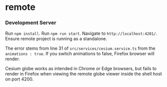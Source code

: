 # remote

### Development Server

Run `npm install`.
Run `npm run start`. Navigate to `http://localhost:4201/`. Ensure remote project is running as a standalone.

The error stems from line 31 of `src/services/cesium.service.ts` from the `animations : true`. If you switch animations to false, Firefox browser will render. 

Cesium globe works as intended in Chrome or Edge browsers, but fails to render in Firefox when viewing the remote globe viewer inside the shell host on port 4200. 